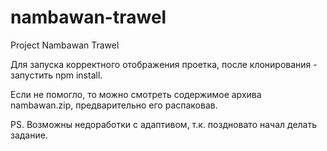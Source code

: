 # nambawan-trawel
Project Nambawan Trawel


Для запуска корректного отображения проетка, после клонирования - запустить npm install.

Если не помогло, то можно смотреть содержимое архива nambawan.zip, предварительно его распаковав.

PS. Возможны недоработки с адаптивом, т.к. поздновато начал делать задание.